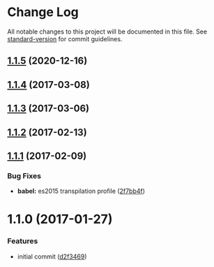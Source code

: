 # Change Log

All notable changes to this project will be documented in this file. See [standard-version](https://github.com/conventional-changelog/standard-version) for commit guidelines.

<a name="1.1.5"></a>
## [1.1.5](https://github.com/prepair/parse-price/compare/v1.1.4...v1.1.5) (2020-12-16)



<a name="1.1.4"></a>
## [1.1.4](https://github.com/prepair/parse-price/compare/v1.1.3...v1.1.4) (2017-03-08)



<a name="1.1.3"></a>
## [1.1.3](https://github.com/prepair/parse-price/compare/v1.1.2...v1.1.3) (2017-03-06)



<a name="1.1.2"></a>
## [1.1.2](https://github.com/prepair/parse-price/compare/v1.1.1...v1.1.2) (2017-02-13)



<a name="1.1.1"></a>
## [1.1.1](https://github.com/prepair/parse-price/compare/v1.1.0...v1.1.1) (2017-02-09)


### Bug Fixes

* **babel:** es2015 transpilation profile ([2f7bb4f](https://github.com/prepair/parse-price/commit/2f7bb4f))



<a name="1.1.0"></a>
# 1.1.0 (2017-01-27)


### Features

* initial commit ([d2f3469](https://github.com/prepair/parse-price/commit/d2f3469))
